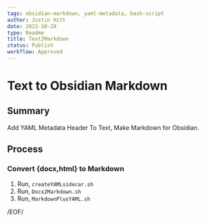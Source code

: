 ```yaml
---
tags: obsidian-markdown, yaml-metadata, bash-script
author: Justin Hitt
date: 2022-10-28
type: Readme
title: Text2Markdown
status: Publish
workflow: Approved
---
```


# Text to Obsidian Markdown

## Summary

Add YAML Metadata Header To Text, Make Markdown for Obsidian.

## Process

### Convert {docx,html} to Markdown

1. Run, `createYAMLsidecar.sh`
2. Run, `Docx2Markdown.sh`
3. Run, `MarkdownPlusYAML.sh`

/EOF/
